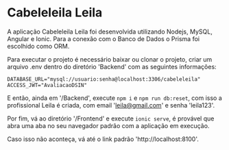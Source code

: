 # Cabeleleila Leila

A aplicação Cabeleleila Leila foi desenvolvida utilizando Nodejs, MySQL, Angular e Ionic. Para a conexão com o Banco de Dados o Prisma foi escolhido como ORM.

Para executar o projeto é necessário baixar ou clonar o projeto, criar um arquivo .env dentro do diretório 'Backend' com as seguintes informações:

```
DATABASE_URL="mysql://usuario:senha@localhost:3306/cabeleleila"
ACCESS_JWT="AvaliacaoDSIN"
```
E então, ainda em '/Backend', execute `npm i` e `npm run db:reset`, com isso a profissional Leila é criada, com email 'leila@gmail.com' e senha 'leila123'.

Por fim, vá ao diretório '/Frontend' e execute `ionic serve`, é provável que abra uma aba no seu navegador padrão com a aplicação em execução.

Caso isso não aconteça, vá até o link padrão 'http://localhost:8100'.
